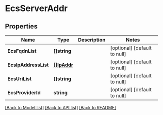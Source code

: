 # EcsServerAddr

## Properties
Name | Type | Description | Notes
------------ | ------------- | ------------- | -------------
**EcsFqdnList** | **[]string** |  | [optional] [default to null]
**EcsIpAddressList** | [**[]IpAddr**](IpAddr.md) |  | [optional] [default to null]
**EcsUriList** | **[]string** |  | [optional] [default to null]
**EcsProviderId** | **string** |  | [optional] [default to null]

[[Back to Model list]](../README.md#documentation-for-models) [[Back to API list]](../README.md#documentation-for-api-endpoints) [[Back to README]](../README.md)


